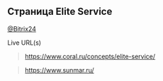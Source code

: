 ## Страница Elite Service
[@Bitrix24](https://coraldigital.bitrix24.ru/company/personal/user/1265/tasks/task/view/86123/)

Live URL(s)
> <https://www.coral.ru/concepts/elite-service/>

> <https://www.sunmar.ru/>
